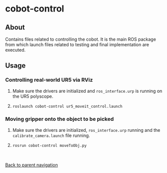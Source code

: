 # cobot-control

## About
Contains files related to controlling the cobot. It is the main ROS package from which launch files related to testing and final implementation are executed.

## Usage

### Controlling real-world UR5 via RViz
1. Make sure the drivers are initialized and `ros_interface.urp` is running on the UR5 polyscope.

2. 
    ```bash
    roslaunch cobot-control ur5_moveit_control.launch
    ```

### Moving gripper onto the object to be picked
1. Make sure the drivers are initialized, `ros_interface.urp` running and the `calibrate_camera.launch` file running.
2. 
    ```bash
    rosrun cobot-control moveToObj.py
    ```


<br/>

[Back to parent navigation](../README.md#navigate)
